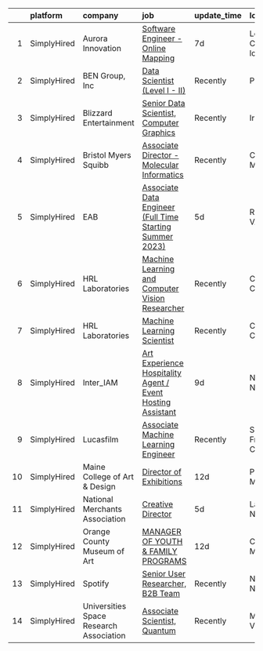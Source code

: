 

|    | platform    | company                                 | job                                                                                                                                                                   | update_time   | location                    |
|---:|:------------|:----------------------------------------|:----------------------------------------------------------------------------------------------------------------------------------------------------------------------|:--------------|:----------------------------|
|  1 | SimplyHired | Aurora Innovation                       | [Software Engineer - Online Mapping](https://www.simplyhired.com/job/s5k2w8WKDqcfREuoIF1Ac6klR9jtQ_8fF6sEFJmMILagnj3kvSBXhg?q=generative+art)                         | 7d            | Louisville, CO +3 locations |
|  2 | SimplyHired | BEN Group, Inc                          | [Data Scientist (Level I - II)](https://www.simplyhired.com/job/tmv5vgoSXu7itrWFr56ue6HeBITKBmNb720Q6QKiPbJR5PrsGndg4g?q=generative+art)                              | Recently      | Provo, UT                   |
|  3 | SimplyHired | Blizzard Entertainment                  | [Senior Data Scientist, Computer Graphics](https://www.simplyhired.com/job/FiskW-Gz-FCAVeSnphMRdyWJsI2KrVP0qig6JTACI2hq1lHJkEOfoA?q=generative+art)                   | Recently      | Irvine, CA                  |
|  4 | SimplyHired | Bristol Myers Squibb                    | [Associate Director - Molecular Informatics](https://www.simplyhired.com/job/6LUET-00J9FC82jcNozqbzcnMlTzIUjvX0PgAVt3914OdorFX8oQvA?q=generative+art)                 | Recently      | Cambridge, MA               |
|  5 | SimplyHired | EAB                                     | [Associate Data Engineer (Full Time Starting Summer 2023)](https://www.simplyhired.com/job/BhJdRlMlRuvAh8nkcRJUMV4Wa4X_vze70eGLY3x8Bh37H1s2YPGdTA?q=generative+art)   | 5d            | Richmond, VA                |
|  6 | SimplyHired | HRL Laboratories                        | [Machine Learning and Computer Vision Researcher](https://www.simplyhired.com/job/5fZum6XifmrGDrfXDOuC_Lvx_Gs5BpMYm5upviIIobptsrGciLffXw?q=generative+art)            | Recently      | Calabasas, CA               |
|  7 | SimplyHired | HRL Laboratories                        | [Machine Learning Scientist](https://www.simplyhired.com/job/YglFU3pA0gmugYCvzC5WxqqCUDMUh8mP4YosmZgDy7d8F0czhv_F3w?q=generative+art)                                 | Recently      | Calabasas, CA               |
|  8 | SimplyHired | Inter_IAM                               | [Art Experience Hospitality Agent / Event Hosting Assistant](https://www.simplyhired.com/job/wvhNCcItis7DlHu4vy3SO8mxzZvXZkJwD6ANFQS1FtiFuiw0fL2gmA?q=generative+art) | 9d            | New York, NY                |
|  9 | SimplyHired | Lucasfilm                               | [Associate Machine Learning Engineer](https://www.simplyhired.com/job/NHCbzWRQ1XQtyychoSUQiroJNEZKRqDcszy7P2TGP2ughvn0n-RGgA?q=generative+art)                        | Recently      | San Francisco, CA           |
| 10 | SimplyHired | Maine College of Art & Design           | [Director of Exhibitions](https://www.simplyhired.com/job/rkok_4KV-8mWu9EBArhZM5cq37-ZREGpk-nkcqR6Gs2oZjNiW7jVjg?q=generative+art)                                    | 12d           | Portland, ME                |
| 11 | SimplyHired | National Merchants Association          | [Creative Director](https://www.simplyhired.com/job/SBd5lJbi_BIKyAeazslQvd2moKxOf3Hi83JML2kl8Sl00CQxt2uZlQ?q=generative+art)                                          | 5d            | Las Vegas, NV               |
| 12 | SimplyHired | Orange County Museum of Art             | [MANAGER OF YOUTH & FAMILY PROGRAMS](https://www.simplyhired.com/job/y_-xCjSpDUkCTAJJCY0MhAcEd0bn_6amDSsSG8UUBqgMUII-7PmNxA?q=generative+art)                         | 12d           | Costa Mesa, CA              |
| 13 | SimplyHired | Spotify                                 | [Senior User Researcher, B2B Team](https://www.simplyhired.com/job/-NU0kTZXtQdttxmJx6gIBTEXHzZymydZOX5IHkHj1VHBZZjBgYlpVw?q=generative+art)                           | Recently      | New York, NY                |
| 14 | SimplyHired | Universities Space Research Association | [Associate Scientist, Quantum](https://www.simplyhired.com/job/A_kNwmPauICIfo5Qu5V7PVE0zdmhMpn6G33lWYk4RtzR6S2AfVqQ5A?q=generative+art)                               | Recently      | Mountain View, CA           |